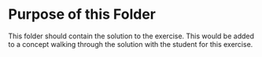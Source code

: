 # Purpose of this Folder

This folder should contain the solution to the exercise. This would be added to a concept walking through the solution with the student for this exercise.